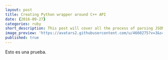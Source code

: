 ```yaml
---
layout: post
title: Creating Python wrapper around C++ API
date: {2016-09-27}
categories: ruby
short_description: This post will cover all the process of parsing JSON with Ruby.
image_preview: 'https://avatars2.githubusercontent.com/u/4660275?v=3&s=460'
published: true
---
```

Esto es una prueba.
